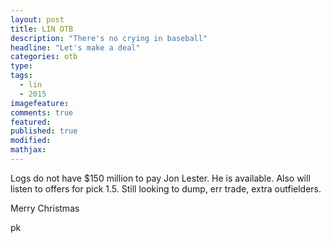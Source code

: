 ```yaml
---
layout: post
title: LIN OTB
description: "There's no crying in baseball"
headline: "Let's make a deal"
categories: otb
type:
tags: 
  - lin
  - 2015
imagefeature:
comments: true
featured:
published: true
modified:
mathjax:
---
```


Logs do not have $150 million to pay Jon Lester.  He is available.
Also will listen to offers for pick 1.5.
Still looking to dump, err trade, extra outfielders.

Merry Christmas
 
pk
